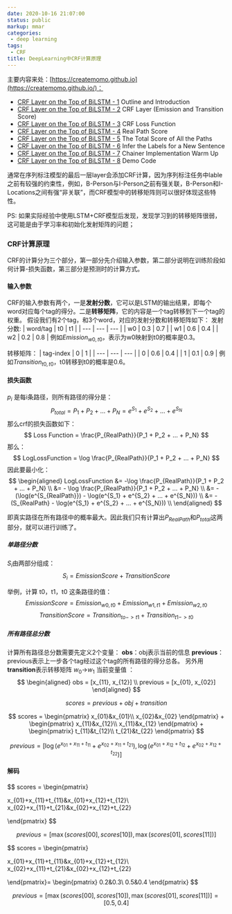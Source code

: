 ```yaml
---
date: 2020-10-16 21:07:00
status: public
markup: mmar
categories:
 - deep learning
tags: 
 - CRF
title: DeepLearning中CRF计算原理
---
```




主要内容来处：[https://createmomo.github.io](https://createmomo.github.io/)：

- [CRF Layer on the Top of BiLSTM - 1](https://createmomo.github.io/2017/09/12/CRF_Layer_on_the_Top_of_BiLSTM_1/) Outline and Introduction
- [CRF Layer on the Top of BiLSTM - 2](https://createmomo.github.io/2017/09/23/CRF_Layer_on_the_Top_of_BiLSTM_2/) CRF Layer (Emission and Transition Score)
- [CRF Layer on the Top of BiLSTM - 3](https://createmomo.github.io/2017/10/08/CRF-Layer-on-the-Top-of-BiLSTM-3/) CRF Loss Function
- [CRF Layer on the Top of BiLSTM - 4](https://createmomo.github.io/2017/10/17/CRF-Layer-on-the-Top-of-BiLSTM-4/) Real Path Score
- [CRF Layer on the Top of BiLSTM - 5](https://createmomo.github.io/2017/11/11/CRF-Layer-on-the-Top-of-BiLSTM-5/) The Total Score of All the Paths
- [CRF Layer on the Top of BiLSTM - 6](https://createmomo.github.io/2017/11/24/CRF-Layer-on-the-Top-of-BiLSTM-6/) Infer the Labels for a New Sentence
- [CRF Layer on the Top of BiLSTM - 7](https://createmomo.github.io/2017/12/06/CRF-Layer-on-the-Top-of-BiLSTM-7/) Chainer Implementation Warm Up
- [CRF Layer on the Top of BiLSTM - 8](https://createmomo.github.io/2017/12/07/CRF-Layer-on-the-Top-of-BiLSTM-8/) Demo Code



通常在序列标注模型的最后一层layer会添加CRF计算，因为序列标注任务中lable之前有较强的约束性，例如，B-Person与I-Person之前有强关联，B-Person和I-Locations之间有强“非关联”，而CRF模型中的转移矩阵则可以很好体现这些特性。

PS: 如果实际经验中使用LSTM+CRF模型后发现，发现学习到的转移矩阵很弱，这可能是由于学习率和初始化发射矩阵的问题；



### CRF计算原理

CRF的计算分为三个部分，第一部分先介绍输入参数，第二部分说明在训练阶段如何计算-损失函数，第三部分是预测时的计算方式。

#### 输入参数

CRF的输入参数有两个，一是**发射分数**，它可以是LSTM的输出结果，即每个word对应每个tag的得分。二是**转移矩阵**，它的内容是一个tag转移到下一个tag的权重。
假设我们有2个tag，和3个word，对应的发射分数和转移矩阵如下：
发射分数:
| word/tag | t0 | t1 |
| --- | --- | --- |
| w0 | 0.3 | 0.7 |
| w1 | 0.6 | 0.4 |
| w2 | 0.2 | 0.8 |
例如$Emission_{w0, t0}$，表示为w0映射到t0的概率是0.3。

转移矩阵：
| tag-index | 0 | 1 |
| --- | --- | --- |
| 0 | 0.6 | 0.4 |
| 1 | 0.1 | 0.9 |
例如$Transition_{t0, t0}$，t0转移到t0的概率是0.6。

#### 损失函数

$p_i$ 是每i条路径，则所有路径的得分是：
$$
P_{total} = P_1 + P_2 + … + P_N = e^{S_1} + e^{S_2} + … + e^{S_N}
$$
那么crf的损失函数如下：
$$
Loss Function = \frac{P_{RealPath}}{P_1 + P_2 + … + P_N} 
$$
那么：
$$
LogLossFunction = \log \frac{P_{RealPath}}{P_1 + P_2 + … + P_N}
$$
因此要最小化：
$$
\begin{aligned}
LogLossFunction &= -\log \frac{P_{RealPath}}{P_1 + P_2 + … + P_N} \\
&= - \log \frac{P_{RealPath}}{P_1 + P_2 + … + P_N} \\
&= - (\log(e^{S_{RealPath}}) - \log(e^{S_1} + e^{S_2} + … + e^{S_N})) \\
&= - (S_{RealPath} - \log(e^{S_1} + e^{S_2} + … + e^{S_N})) \\
\end{aligned}
$$


即真实路径在所有路径中的概率最大。因此我们只有计算出$P_{RealPath}$和$P_{total}$这两部分，就可以进行训练了。

##### 单路径分数
$S_i$由两部分组成：
$$
S_i = EmissionScore + TransitionScore
$$

举例，计算 t0，t1，t0 这条路径的值：
$$
EmissionScore=Emission_{w0,t0}+Emission_{w1,t1}+Emission_{w2,t0}
$$
$$
TransitionScore=Transition_{to->t1} + Transition_{t1->t0}
$$

##### 所有路径总分数

计算所有路径总分数需要先定义2个变量：
**obs**：obj表示当前的信息
**previous**：previous表示上一步各个tag经过这个tag的所有路径的得分总各。
另外用**transition**表示转移矩阵
$w_0$->$w_1$
当前变量值 ：
$$
\begin{aligned}
obs = [x_{11}, x_{12}] \\
previous = [x_{01}, x_{02}]
\end{aligned}
$$

$$
scores = previous + obj + transition
$$

$$
scores =
\begin{pmatrix}
x_{01}&x_{01}\\
x_{02}&x_{02}
\end{pmatrix} +
\begin{pmatrix}
x_{11}&x_{12}\\
x_{11}&x_{12}
\end{pmatrix} +
\begin{pmatrix}
t_{11}&t_{12}\\
t_{21}&t_{22}
\end{pmatrix}
$$


$$
previous=[\log (e^{x_{01}+x_{11}+t_{11}} + e^{x_{02}+x_{11}+t_{21}}), \log (e^{x_{01}+x_{12}+t_{12}} + e^{x_{02}+x_{12}+t_{22}})]
$$





#### 解码


$$
scores =
\begin{pmatrix}

x_{01}+x_{11}+t_{11}&x_{01}+x_{12}+t_{12}\\
x_{02}+x_{11}+t_{21}&x_{02}+x_{12}+t_{22}

\end{pmatrix}
$$

$$
previous=[\max (scores[00], scores[10]),\max (scores[01],scores[11])]
$$

$$
scores =
\begin{pmatrix}

x_{01}+x_{11}+t_{11}&x_{01}+x_{12}+t_{12}\\
x_{02}+x_{11}+t_{21}&x_{02}+x_{12}+t_{22}

\end{pmatrix}=
\begin{pmatrix}
0.2&0.3\\
0.5&0.4
\end{pmatrix}
$$

$$
previous=[\max (scores[00], scores[10]),\max (scores[01],scores[11])] = [0.5, 0.4]
$$






